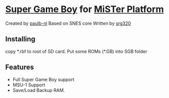 # [Super Game Boy](https://en.wikipedia.org/wiki/Super_Game_Boy) for [MiSTer Platform](https://github.com/MiSTer-devel/Main_MiSTer/wiki)

Created by [paulb-nl](https://github.com/paulb-nl)
Based on SNES core Written by [srg320](https://github.com/srg320)

## Installing
copy \*.rbf to root of SD card. Put some ROMs (\*.GB) into SGB folder

## Features
* Full Super Game Boy support
* MSU-1 Support
* Save/Load Backup RAM.
